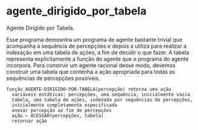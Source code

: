 # agente_dirigido_por_tabela
Agente Dirigido por Tabela.

Esse programa demosntra um programa de agente bastante trivial que acompanha a sequência de percepções e depois a utiliza para realizar a indexação em uma tabela de
ações, a fim de decidir o que fazer. A tabela representa explicitamente a função do agente que o programa do agente incorpora. Para construir um agente racional desse modo, devemos construir uma tabela que contenha a ação apropriada para todas as sequências de percepções possíveis.
```
função AGENTE-DIRIGIDO-POR-TABELA(percepção) retorna uma ação
  variáveis estáticas: percepções, uma sequência, inicialmente vazia
  tabela, uma tabela de ações, indexada por sequências de percepções,
  inicialmente completamente especificada
  anexar percepção ao fim de percepções
  ação ← ACESSAR(percepções, tabela)
  retornar ação
 ```
